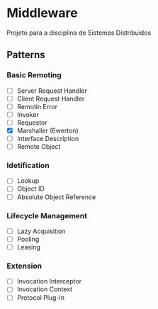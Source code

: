 # Middleware
Projeto para a disciplina de Sistemas Distribuídos

## Patterns

### Basic Remoting 
- [ ] Server Request Handler
- [ ] Client Request Handler
- [ ] Remotin Error
- [ ] Invoker
- [ ] Requestor
- [x] Marshaller (Ewerton)
- [ ] Interface Description
- [ ] Remote Object

### Idetification
- [ ] Lookup
- [ ] Object ID
- [ ] Absolute Object Reference

### Lifecycle Management
- [ ] Lazy Acquisition
- [ ] Pooling
- [ ] Leasing

### Extension
- [ ] Invocation Interceptor
- [ ] Invocation Context
- [ ] Protocol Plug-In
